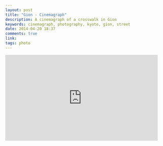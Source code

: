 ```yaml
---
layout: post
title: "Gion - Cinemagraph"
description: A cinemagraph of a crosswalk in Gion
keywords: cinemagraph, photography, kyoto, gion, street
date: 2014-04-20 18:37
comments: true
link: 
tags: photo
---
```


<iframe src="http://gfycat.com/iframe/NiceBoilingAfricanpiedkingfisher" frameborder="0" scrolling="no" width="480" height="270" ></iframe>